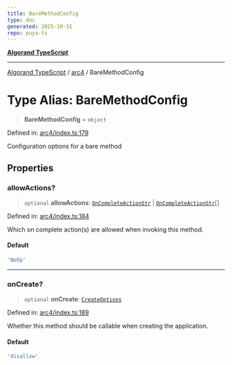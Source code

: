 ```yaml
---
title: BareMethodConfig
type: doc
generated: 2025-10-31
repo: puya-ts
---
```

[**Algorand TypeScript**](../../README.md)

***

[Algorand TypeScript](../../modules.md) / [arc4](../README.md) / BareMethodConfig

# Type Alias: BareMethodConfig

> **BareMethodConfig** = `object`

Defined in: [arc4/index.ts:179](https://github.com/algorandfoundation/puya-ts/blob/main/packages/algo-ts/src/arc4/index.ts#L179)

Configuration options for a bare method

## Properties

### allowActions?

> `optional` **allowActions**: [`OnCompleteActionStr`](../../index/type-aliases/OnCompleteActionStr.md) \| [`OnCompleteActionStr`](../../index/type-aliases/OnCompleteActionStr.md)[]

Defined in: [arc4/index.ts:184](https://github.com/algorandfoundation/puya-ts/blob/main/packages/algo-ts/src/arc4/index.ts#L184)

Which on complete action(s) are allowed when invoking this method.

#### Default

```ts
'NoOp'
```

***

### onCreate?

> `optional` **onCreate**: [`CreateOptions`](CreateOptions.md)

Defined in: [arc4/index.ts:189](https://github.com/algorandfoundation/puya-ts/blob/main/packages/algo-ts/src/arc4/index.ts#L189)

Whether this method should be callable when creating the application.

#### Default

```ts
'disallow'
```
